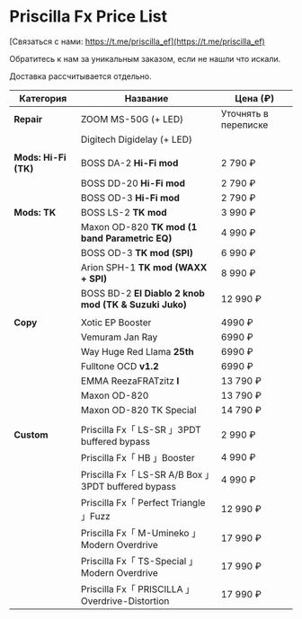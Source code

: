 # Priscilla Fx Price List

[Связаться с нами: https://t.me/priscilla_ef](https://t.me/priscilla_ef)

Обратитесь к нам за уникальным заказом, если не нашли что искали.

Доставка рассчитывается отдельно.

| Категория            | Название                                              | Цена (₽)             |
| -------------------- | ----------------------------------------------------- | -------------------- |
| **Repair**           | ZOOM MS-50G (+ LED)                                   | Уточнять в переписке |
|                      | Digitech Digidelay (+ LED)                            |                      |
|                      |                                                       |                      |
| **Mods: Hi-Fi (TK)** | BOSS DA-2 **Hi-Fi mod**                               | 2 790 ₽              |
|                      | BOSS DD-20 **Hi-Fi mod**                              | 2 790 ₽              |
|                      | BOSS OD-3 **Hi-Fi mod**                               | 2 790 ₽              |
| **Mods: TK**         | BOSS LS-2 **TK mod**                                  | 3 990 ₽              |
|                      | Maxon OD-820 **TK mod (1 band Parametric EQ)**        | 4 990 ₽              |
|                      | BOSS OD-3 **TK mod (SPI)**                            | 6 990 ₽              |
|                      | Arion SPH-1 **TK mod (WAXX + SPI)**                   | 8 990 ₽              |
|                      | BOSS BD-2 **El Diablo 2 knob mod (TK & Suzuki Juko)** | 12 990 ₽             |
|                      |                                                       |                      |
| **Copy**             | Xotic EP Booster                                      | 4990 ₽               |
|                      | Vemuram Jan Ray                                       | 6990 ₽               |
|                      | Way Huge Red Llama **25th**                           | 6990 ₽               |
|                      | Fulltone OCD **v1.2**                                 | 6990 ₽               |
|                      | EMMA ReezaFRATzitz **I**                              | 13 790 ₽             |
|                      | Maxon OD-820                                          | 13 790 ₽             |
|                      | Maxon OD-820 TK Special                               | 14 790 ₽             |
|                      |                                                       |                      |
| **Custom**           | Priscilla Fx「 LS-SR 」3PDT buffered bypass           | 2 990 ₽              |
|                      | Priscilla Fx「 HB 」Booster                           | 4 990 ₽              |
|                      | Priscilla Fx「 LS-SR A/B Box 」3PDT buffered bypass   | 4 990 ₽              |
|                      | Priscilla Fx「 Perfect Triangle 」Fuzz                | 12 990 ₽             |
|                      | Priscilla Fx「 M-Umineko 」Modern Overdrive           | 17 990 ₽             |
|                      | Priscilla Fx「 TS-Special 」Modern Overdrive          | 17 990 ₽             |
|                      | Priscilla Fx「 PRISCILLA 」Overdrive-Distortion       | 17 990 ₽             |
